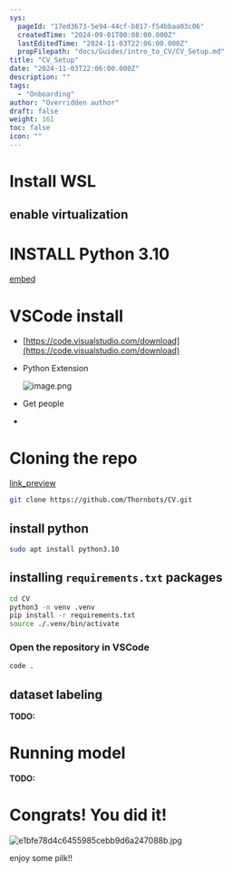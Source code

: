 ```yaml
---
sys:
  pageId: "17ed3673-5e94-44cf-b817-f54bbaa03c06"
  createdTime: "2024-09-01T00:08:00.000Z"
  lastEditedTime: "2024-11-03T22:06:00.000Z"
  propFilepath: "docs/Guides/intro_to_CV/CV_Setup.md"
title: "CV_Setup"
date: "2024-11-03T22:06:00.000Z"
description: ""
tags:
  - "Onboarding"
author: "Overridden author"
draft: false
weight: 161
toc: false
icon: ""
---
```


# Install WSL

## enable virtualization

# INSTALL Python 3.10

[embed](https://www.rose-hulman.edu/class/csse/csse132/2425a/labs/prelab1-wsl2.html)

# VSCode install

- [https://code.visualstudio.com/download](https://code.visualstudio.com/download)
- Python Extension

	![image.png](https://prod-files-secure.s3.us-west-2.amazonaws.com/d518164a-d88e-44d1-a4ee-3adb3bd8bce0/d82b6650-a5e4-4d3c-b8c9-93d817dae00e/image.png?X-Amz-Algorithm=AWS4-HMAC-SHA256&X-Amz-Content-Sha256=UNSIGNED-PAYLOAD&X-Amz-Credential=ASIAZI2LB466UZWBCUX6%2F20250605%2Fus-west-2%2Fs3%2Faws4_request&X-Amz-Date=20250605T071013Z&X-Amz-Expires=3600&X-Amz-Security-Token=IQoJb3JpZ2luX2VjEGYaCXVzLXdlc3QtMiJHMEUCIQDZbiGnjxHtMcq%2BeP1r4zInJuPU3pUJae%2FNskUusn5MowIgVaamdw3NkXLsvmMq6W%2FiSq2O81WkUZ3EFqGhNAx7rJAq%2FwMIPxAAGgw2Mzc0MjMxODM4MDUiDJRgdMYaVzDzTqFdYircA0OoCvqa6aTzKeT2b%2FIXCmxryKlPzzryZiV5y6K8eYBkOH7Cin%2BDD1X5FhOboz2mTbKuq3qO%2FTtjG1XcMMeZWGXxJ2jm6sGR60qqoBNKfwrshmCeL7XcZUG4nMVu4eSjYYOPoC0R%2B2Fun510%2BJTO3OxlLOaZb9roMqWrOgEoJVTJ3QDApo5r%2B54rfq5FQ4RCaidDkmSLd6RHwHLl7PJI8WcGa3ez1AtRJIXNb64LYwQx5KuHXW8teZrODuYA%2Fgg5WbVwZ8oxqHChV98rMiKJ0%2Fh2wJlXY6HT3gunTMPBfctMs3%2B96OZy%2FP0nm%2FmXnTsRiEJG7cPsH7CcrU%2FP7UoJmyuSFdvh%2Be9SI8VF4%2BwUgF29Xc6m96I9i1iSncfd0Qd5izNn%2B7PxUR0prSUUgTz90liLi%2BL3QYktPaaO%2BjsY1IbytLvuF6ji882TTdWJz%2B9kTB76hL2oIWpzQAs7wJqju9450GU%2B9VW8rxkI3%2BfcvdIA4TOCv6N3PRr7K0RxdhaBa9tbUaWmoKhYj6R3aafjVIy5atH8%2BlZSdfvXJNMMNnSjS%2FegQeN%2BxakkgYjwfdl3Mn%2BmnBOGUaTZH1u7REbgKs4FqccBhwzENh3HrFzf7NRilPKOHCzH3GnoZjJSMM3lhMIGOqUBFufnbKfmye9BwknSfr%2FKmnSFh1Z48bXSLDMTw6LtV98uG%2FlqycQZEDLfAuBHilp53AR%2BmfpVIDiUTUjHKFQO%2B1JsQ5eMZsDGa7QhWbe2Lo%2FaPpuFLs4krCGLB98YK5jcoXc1Ges6CCF2%2F7aY402kWwNsYj7biVtlN%2Bm2ujH5dKq%2FOW9DgItynCV5NZbu3I4U70mr0Q%2FC8IkhV84CCBI2MIxl5gAZ&X-Amz-Signature=f9fc515c31fc5254b80fc80d49556e0cc7f9b68e9b3d8a2df62cc83bd203f805&X-Amz-SignedHeaders=host&x-id=GetObject)
- Get people
- 

# Cloning the repo

[link_preview](https://github.com/Thornbots/CV/)

```bash
git clone https://github.com/Thornbots/CV.git
```

## install python

```bash
sudo apt install python3.10
```

## installing `requirements.txt` packages

```bash
cd CV
python3 -m venv .venv
pip install -r requirements.txt
source ./.venv/bin/activate
```

### Open the repository in VSCode

```bash
code .
```

## dataset labeling  

**TODO:**

# Running model

**TODO:**

# Congrats! You did it!

![e1bfe78d4c6455985cebb9d6a247088b.jpg](https://prod-files-secure.s3.us-west-2.amazonaws.com/d518164a-d88e-44d1-a4ee-3adb3bd8bce0/7d1ce04e-65d6-40c8-814d-754280e9515a/e1bfe78d4c6455985cebb9d6a247088b.jpg?X-Amz-Algorithm=AWS4-HMAC-SHA256&X-Amz-Content-Sha256=UNSIGNED-PAYLOAD&X-Amz-Credential=ASIAZI2LB466YHBVGFJY%2F20250605%2Fus-west-2%2Fs3%2Faws4_request&X-Amz-Date=20250605T071012Z&X-Amz-Expires=3600&X-Amz-Security-Token=IQoJb3JpZ2luX2VjEGYaCXVzLXdlc3QtMiJHMEUCIQCm%2BcW7kJSb7c9%2B1CMSK7Al%2BLsd865l8aujcP30R8fPUgIgHak%2FxY%2B52H8LqzCgoWq%2B%2FTEQcKW7wpNPEQQ0XhBK08oq%2FwMIPxAAGgw2Mzc0MjMxODM4MDUiDB0p%2B4wFJ5rXHnfU8yrcA2Cz4cZSmY4MMvQ8OOEdP%2FBQZkrDVSTAeueXNWxn0HtA7A09cF0ZX3dICeSKxJltyMY52DGjRJgE5hfW76aZBBj5AEznpQfleLwvYHEpL5V4FsO%2BaORXK3Y6teDn1FbYf9t63FDxFDuRSiixWfC%2FdeLOAG5zv7YNojhp7CgkkPq5sT8XCNPrasnk%2BQAtqpQpejPP5t3HBDq8uGGKO%2BupXzz5ZzDyfCtbvzHYzD63fcgRKa08SRVHlWCxt5xC8oKHHlVBz1xkdijCcuwZ4CfJXN2srLJV1u8NybXvAYDMleA1tk0GPipIXU88azDTXBF2v%2FwOrTPucrdOBYHWC9AN8K%2BQ%2BhYw6h16IMXDpkPcw%2BCFYOtCX4FQftBqsDL9%2FvuPbdhQbprx0yJS0RD%2BgCiiKQIm1ZuFgdsPwHrtfCB2IZWk7vgP%2Ftx8OR1z23UEDGiIgJQdtwYx3v3ELkoNDhGdWjcYXNX8MYxGkx09KRw8bB6UBFda0KgD8SMYvwGrcLzdjsAGKLVZY0UTHx2X4sMBDSeaZnUISkiDTWRMEdNBJqz0D7Q0f9ASsns9T4vpjxUyHUf1yRcnBMSQFzM4zoBiwAPVIFZffTcFoaOS45jCYhC%2F04S50cEuzQcOr%2Bx8MKPlhMIGOqUBLiW8zMdXmOGybgL24a9qTjVODWzJ8q%2BG5i9iuFOjTWRbS0P2m8BHPYoybZJcKMTpQe9zbF2%2BclGCBJTWxt7IcYKcleo3QJnl4M9vpYbeKlIjDVQievL%2FInrWz0RbPQN5rx%2BOuQpfE9Fmcqq1PWnmyqVp%2B3x%2B4z8Ec%2FmgBnk7%2F1T%2FZByyPz2knG5fdvsoeGbWrWFZ27FwZR85VeZXOdb4U1njxTBd&X-Amz-Signature=a603ee84027036dcf7cb373bb3fabcbdb64848f7975d4e2f2c88ee8f616f963b&X-Amz-SignedHeaders=host&x-id=GetObject)

enjoy some pilk!!
